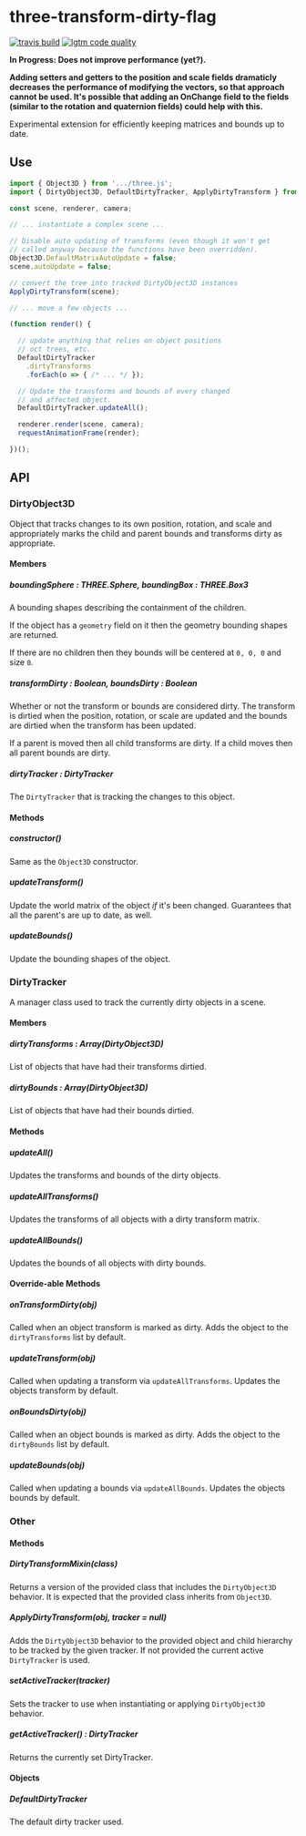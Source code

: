 # three-transform-dirty-flag

[![travis build](https://img.shields.io/travis/gkjohnson/threejs-transform-dirty-flag.svg?style=flat-square)](https://travis-ci.org/gkjohnson/threejs-transform-dirty-flag)
[![lgtm code quality](https://img.shields.io/lgtm/grade/javascript/g/gkjohnson/threejs-transform-dirty-flag.svg?style=flat-square&label=code-quality)](https://lgtm.com/projects/g/gkjohnson/threejs-transform-dirty-flag/)

**In Progress: Does not improve performance (yet?).**

**Adding setters and getters to the position and scale fields dramaticly decreases the performance of modifying the vectors, so that approach cannot be used. It's possible that adding an OnChange field to the fields (similar to the rotation and quaternion fields) could help with this.**

Experimental extension for efficiently keeping matrices and bounds up to date.

## Use

```js
import { Object3D } from '.../three.js';
import { DirtyObject3D, DefaultDirtyTracker, ApplyDirtyTransform } from '.../dirty-transform-flag.js';

const scene, renderer, camera;

// ... instantiate a complex scene ...

// Disable auto updating of transforms (even though it won't get
// called anyway because the functions have been overridden).
Object3D.DefaultMatrixAutoUpdate = false;
scene.autoUpdate = false;

// convert the tree into tracked DirtyObject3D instances
ApplyDirtyTransform(scene);

// ... move a few objects ...

(function render() {

  // update anything that relies on object positions
  // oct trees, etc.
  DefaultDirtyTracker
    .dirtyTransforms
    .forEach(o => { /* ... */ });

  // Update the transforms and bounds of every changed
  // and affected object.
  DefaultDirtyTracker.updateAll();

  renderer.render(scene, camera);
  requestAnimationFrame(render);

})();
```

## API

### DirtyObject3D

Object that tracks changes to its own position, rotation, and scale and appropriately marks the child and parent bounds and transforms dirty as appropriate.

#### Members
##### boundingSphere : THREE.Sphere, boundingBox : THREE.Box3

A bounding shapes describing the containment of the children.

If the object has a `geometry` field on it then the geometry bounding shapes are returned.

If there are no children then they bounds will be centered at `0, 0, 0` and size `0`.

##### transformDirty : Boolean, boundsDirty : Boolean

Whether or not the transform or bounds are considered dirty. The transform is dirtied when the position, rotation, or scale are updated and the bounds are dirtied when the transform has been updated.

If a parent is moved then all child transforms are dirty. If a child moves then all parent bounds are dirty.

##### dirtyTracker : DirtyTracker

The `DirtyTracker` that is tracking the changes to this object.

#### Methods
##### constructor()

Same as the `Object3D` constructor.

##### updateTransform()

Update the world matrix of the object _if_ it's been changed. Guarantees that all the parent's are up to date, as well.

##### updateBounds()

Update the bounding shapes of the object.

### DirtyTracker

A manager class used to track the currently dirty objects in a scene.

#### Members
##### dirtyTransforms : Array(DirtyObject3D)

List of objects that have had their transforms dirtied.

##### dirtyBounds : Array(DirtyObject3D)

List of objects that have had their bounds dirtied.

#### Methods
##### updateAll()

Updates the transforms and bounds of the dirty objects.

##### updateAllTransforms()

Updates the transforms of all objects with a dirty transform matrix.

##### updateAllBounds()

Updates the bounds of all objects with dirty bounds.

#### Override-able Methods
##### onTransformDirty(obj)

Called when an object transform is marked as dirty. Adds the object to the `dirtyTransforms` list by default.

##### updateTransform(obj)

Called when updating a transform via `updateAllTransforms`. Updates the objects transform by default.

##### onBoundsDirty(obj)

Called when an object bounds is marked as dirty. Adds the object to the `dirtyBounds` list by default.

##### updateBounds(obj)

Called when updating a bounds via `updateAllBounds`. Updates the objects bounds by default.

### Other

#### Methods
##### DirtyTransformMixin(class)

Returns a version of the provided class that includes the `DirtyObject3D` behavior. It is expected that the provided class inherits from `Object3D`.

##### ApplyDirtyTransform(obj, tracker = null)

Adds the `DirtyObject3D` behavior to the provided object and child hierarchy to be tracked by the given tracker. If not provided the current active `DirtyTracker` is used.

##### setActiveTracker(tracker)

Sets the tracker to use when instantiating or applying `DirtyObject3D` behavior.

##### getActiveTracker() : DirtyTracker

Returns the currently set DirtyTracker.

#### Objects
##### DefaultDirtyTracker

The default dirty tracker used.

